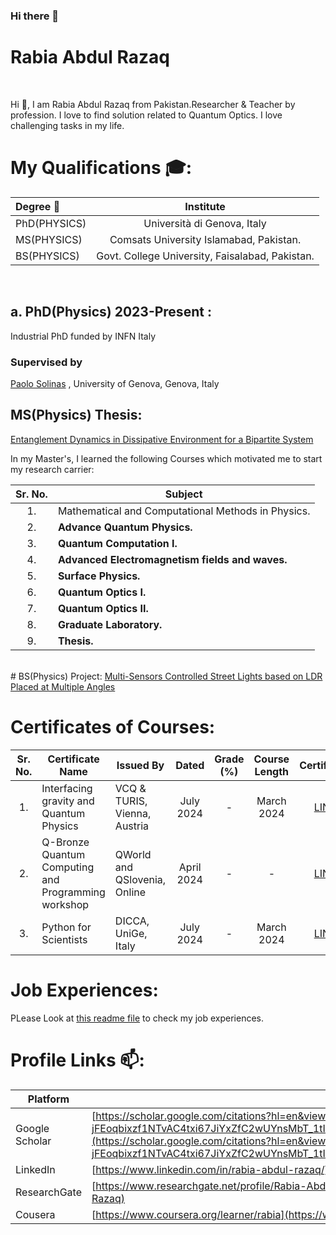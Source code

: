 ### Hi there 👋

<!--
**rabia-rashid/rabia-rashid** is a ✨ _special_ ✨ repository because its `README.md` (this file) appears on your GitHub profile.

Here are some ideas to get you started:

- 🔭 I’m currently working on ...

- 🌱 I’m currently learning ...
- 👯 I’m looking to collaborate on ...
- 🤔 I’m looking for help with ...
- 💬 Ask me about ...
- 📫 How to reach me: ...
- 😄 Pronouns: ...
- ⚡ Fun fact: ...
-->
# Rabia Abdul Razaq
<br>

Hi 👋, I am Rabia Abdul Razaq from Pakistan.Researcher & Teacher by profession. I love to find solution related to Quantum Optics. I love challenging tasks in my life.

# My Qualifications 🎓: 

|  Degree 📘  | Institute
|  :-------- | :---------------: |
|  PhD(PHYSICS) | Università di Genova, Italy  | 2023 | 2026 |
|  MS(PHYSICS) | Comsats University Islamabad, Pakistan.  | 2017 | 2019 |
|  BS(PHYSICS) | Govt. College University, Faisalabad, Pakistan.  | 2012 | 2016 |

<br>

## a. PhD(Physics) 2023-Present :
Industrial PhD funded by INFN Italy

### Supervised by
[Paolo Solinas](https://www.difi.unige.it/it/dipartimento/persone/paolo-solinas) , University of Genova, Genova, Italy

## MS(Physics) Thesis: 
<a href="https://github.com/rabia-rashid/Entanglement-Dynamics-in-Dissipative-Environment-for-a-Bipartite-System"> Entanglement Dynamics in Dissipative Environment for a Bipartite System </a>
<br>

In my Master's, I learned the following Courses which motivated me to start my research carrier:

| Sr. No. | Subject | 
| :-----: | ------- | 
| 1. | Mathematical and Computational Methods in Physics.
| 2. | ****Advance Quantum Physics.**** 
| 3. | ****Quantum Computation I.**** 
| 4. | ****Advanced Electromagnetism fields and waves.****
| 5. | ****Surface Physics.**** 
| 6. | ****Quantum Optics I.**** 
| 7. | ****Quantum Optics II.**** 
| 8. | ****Graduate Laboratory.**** 
| 9. | ****Thesis.**** | 6* | - | Approved |
<br>
# BS(Physics) Project: 
<a href="https://github.com/rabia-rashid/Multi-Sensors-Controlled-Street-Lights-based-on-LDR-Placed-at-Multiple-Angles"> Multi-Sensors Controlled Street Lights based on LDR Placed at Multiple Angles </a>
<br>

#  Certificates of Courses:
| Sr. No. | Certificate Name          | Issued By     |   Dated    | Grade (%) | Course Length | Certificate |
| :---: | ------------------          | ------------  |   :---:    |   :---:   |   :---:       |     :---:   |
| 1.    | Interfacing gravity and Quantum Physics       | VCQ & TURIS, Vienna, Austria  |  July 2024 |     -     |  March 2024   |  [LINK](https://github.com/rabiacui/rabiacui/blob/main/certificates/Certificate_of_Summer_School.pdf)   |
| 2.    | Q-Bronze Quantum Computing and Programming workshop       | QWorld and QSlovenia, Online  |  April 2024 |     -     |  -   |  [LINK](https://github.com/rabiacui/rabiacui/blob/main/certificates/QBronze133-14.pdf)   |
| 3.    | Python for Scientists       | DICCA, UniGe, Italy  |  July 2024 |     -     |  March 2024   |  [LINK](https://github.com/rabiacui/rabiacui/blob/main/certificates/cert_python_2024.pdf)   |

# Job Experiences:
PLease Look at [this readme file](experiences.md) to check my job experiences. 

# Profile Links 📫:

|  Platform | Link  |
| --------- | ----- |
|  Google Scholar  | [https://scholar.google.com/citations?hl=en&view_op=list_works&gmla=AL3_zigaFo-jFEoqbixzf1NTvAC4txi67JiYxZfC2wUYnsMbT_1tIbJ4pcbSVqOocEX7yZluudJlacJOjopX9Q&user=rDETcRwAAAAJ](https://scholar.google.com/citations?hl=en&view_op=list_works&gmla=AL3_zigaFo-jFEoqbixzf1NTvAC4txi67JiYxZfC2wUYnsMbT_1tIbJ4pcbSVqOocEX7yZluudJlacJOjopX9Q&user=rDETcRwAAAAJ)  |
| LinkedIn  | [https://www.linkedin.com/in/rabia-abdul-razaq/](https://www.linkedin.com/in/rabia-abdul-razaq/)  |
| ResearchGate  | [https://www.researchgate.net/profile/Rabia-Abdul-Razaq](https://www.researchgate.net/profile/Rabia-Abdul-Razaq) |
| Cousera  | [https://www.coursera.org/learner/rabia](https://www.coursera.org/learner/rabia)  |
